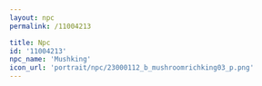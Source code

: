 ```yaml
---
layout: npc
permalink: /11004213

title: Npc
id: '11004213'
npc_name: 'Mushking'
icon_url: 'portrait/npc/23000112_b_mushroomrichking03_p.png'
---
```

